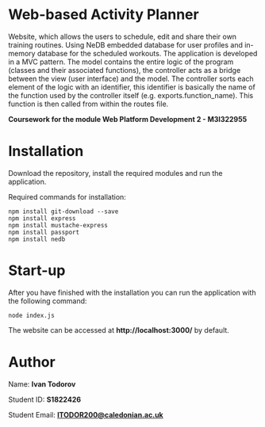 Web-based Activity Planner 
==================

Website, which allows the users to schedule, edit and share their own training routines. Using NeDB embedded database for user profiles and in-memory database for the scheduled workouts.
The application is developed in a MVC pattern. The model contains the entire logic of the program (classes and their associated functions), the controller acts as a bridge between the view (user interface) and the model.
The controller sorts each element of the logic with an identifier, this identifier is basically the name of the function used by the controller itself (e.g. exports.function_name).
This function is then called from within the routes file.

**Coursework for the module Web Platform Development 2 - M3I322955**

# Installation

Download the repository, install the required modules and run the application.

Required commands for installation:

```
npm install git-download --save
npm install express
npm install mustache-express
npm install passport
npm install nedb
```

# Start-up

After you have finished with the installation you can run the application with the following command:

```
node index.js
```

The website can be accessed at **http://localhost:3000/** by default.

# Author

Name: **Ivan Todorov** 

Student ID: **S1822426**

Student Email: **ITODOR200@caledonian.ac.uk**
